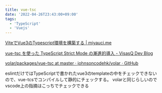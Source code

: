 ```yaml
---
title: vue-tsc
date: '2022-04-26T23:43:00+09:00'
tags:
  - 'TypeScript'
  - 'Vuejs'
---
```


[ViteでVue3のTypescript環境を構築する | miyauci.me](https://miyauchi.dev/ja/posts/vite-vue3-typescript/)

[vue-tsc を使った TypeScript Strict Mode の漸進的導入 - VisasQ Dev Blog](https://tech.visasq.com/introduce-vue-tsc/)

[volar/packages/vue-tsc at master · johnsoncodehk/volar · GitHub](https://github.com/johnsoncodehk/volar/tree/master/packages/vue-tsc)

eslintだけではTypeScriptで書かれたvue3のtemplateの中をチェックできないので、vue-tcsでコンパイルして静的にチェックする。
volarと同じらしいのでvscode上の指摘はこっちでチェックできる
